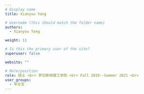 ```yaml
---
# Display name
title: Xianyou Yang

# Username (this should match the folder name)
authors:
  - Xianyou Yang

weight: 11

# Is this the primary user of the site?
superuser: false

website: ""

# Role/position
role: 硕士 <br> 罗切斯特理工学院 <br> Fall 2019--Summer 2021 <br>
user_groups:
  - 毕业生
---
```

